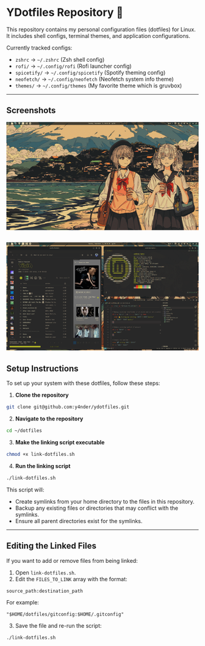 # YDotfiles Repository 🦸

This repository contains my personal configuration files (dotfiles) for Linux.  
It includes shell configs, terminal themes, and application configurations.  

Currently tracked configs:

- `zshrc` → `~/.zshrc` (Zsh shell config)
- `rofi/` → `~/.config/rofi` (Rofi launcher config)
- `spicetify/` → `~/.config/spicetify` (Spotify theming config)
- `neofetch/` → `~/.config/neofetch` (Neofetch system info theme)
- `themes/` -> `~/.config/themes` (My favorite theme which is gruvbox)

---

## Screenshots
![Demo Wallpaper](assets/demo-wallpaper.png)

![Demo Apps](assets/demo-apps.png)
---


## Setup Instructions

To set up your system with these dotfiles, follow these steps:

1. **Clone the repository**

```bash
git clone git@github.com:y4nder/ydotfiles.git
```

2. **Navigate to the repository**

```bash
cd ~/dotfiles
```

3. **Make the linking script executable**

```bash
chmod +x link-dotfiles.sh
```

4. **Run the linking script**

```bash
./link-dotfiles.sh
```

This script will:

* Create symlinks from your home directory to the files in this repository.
* Backup any existing files or directories that may conflict with the symlinks.
* Ensure all parent directories exist for the symlinks.

---

## Editing the Linked Files

If you want to add or remove files from being linked:

1. Open `link-dotfiles.sh`.
2. Edit the `FILES_TO_LINK` array with the format:

```
source_path:destination_path
```

For example:

```
"$HOME/dotfiles/gitconfig:$HOME/.gitconfig"
```

3. Save the file and re-run the script:

```bash
./link-dotfiles.sh
```